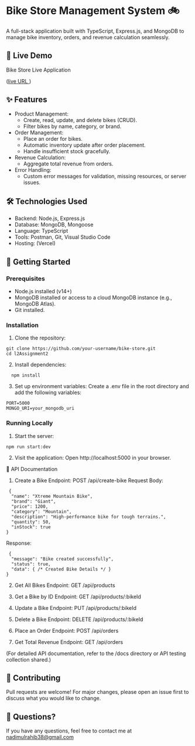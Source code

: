 # Bike Store Management System 🚲
A full-stack application built with TypeScript, Express.js, and MongoDB to manage bike inventory, orders, and revenue calculation seamlessly.

## 🚀 Live Demo
Bike Store Live Application

([live URL ](https://l2-assignment2-lovat.vercel.app/))


## ✨ Features
- Product Management:
    - Create, read, update, and delete bikes (CRUD).
    - Filter bikes by name, category, or brand.
- Order Management:
    - Place an order for bikes.
    - Automatic inventory update after order placement.
    - Handle insufficient stock gracefully.
- Revenue Calculation:
    - Aggregate total revenue from orders.
- Error Handling:
    - Custom error messages for validation, missing resources, or server issues.
## 🛠 Technologies Used
- Backend: Node.js, Express.js
- Database: MongoDB, Mongoose
- Language: TypeScript
- Tools: Postman, Git, Visual Studio Code
- Hosting: (Vercel)
## 🚀 Getting Started
### Prerequisites
- Node.js installed (v14+)
- MongoDB installed or access to a cloud MongoDB instance (e.g., MongoDB Atlas).
- Git installed.
### Installation
1. Clone the repository:



```tsx
git clone https://github.com/your-username/bike-store.git
cd l2Assignment2
```
2. Install dependencies:


```tsx
  npm install
```
3. Set up environment variables:
Create a .env file in the root directory and add the following variables:

```tsx
PORT=5000
MONGO_URI=your_mongodb_uri
```


### Running Locally
1. Start the server:


```tsx
npm run start:dev
```

2. Visit the application:
Open http://localhost:5000 in your browser.

📖 API Documentation
1. Create a Bike
Endpoint: POST /api/create-bike
Request Body:


```tsx
 {
  "name": "Xtreme Mountain Bike",
  "brand": "Giant",
  "price": 1200,
  "category": "Mountain",
  "description": "High-performance bike for tough terrains.",
  "quantity": 50,
  "inStock": true
}
```
Response:


```tsx 
 {
  "message": "Bike created successfully",
  "status": true,
  "data": { /* Created Bike Details */ }
}
```
2. Get All Bikes
Endpoint: GET /api/products

3. Get a Bike by ID
Endpoint: GET /api/products/:bikeId

4. Update a Bike
Endpoint: PUT /api/products/:bikeId

5. Delete a Bike
Endpoint: DELETE /api/products/:bikeId

6. Place an Order
Endpoint: POST /api/orders

7. Get Total Revenue
Endpoint: GET /api/orders

(For detailed API documentation, refer to the /docs directory or API testing collection shared.)


## 🙌 Contributing
Pull requests are welcome! For major changes, please open an issue first to discuss what you would like to change.

## 💬 Questions?
If you have any questions, feel free to contact me at nadimulrahib38@gmail.com
